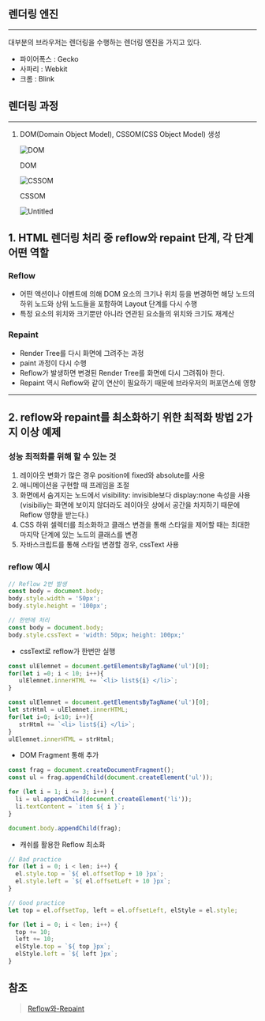 ## 렌더링 엔진

---

대부분의 브라우저는 렌더링을 수행하는 렌더링 엔진을 가지고 있다.

- 파이어폭스 : Gecko
- 사파리 : Webkit
- 크롬 : Blink

## 렌더링 과정

---

1. DOM(Domain Object Model), CSSOM(CSS Object Model) 생성
    
    ![DOM](https://s3-us-west-2.amazonaws.com/secure.notion-static.com/d11b3882-2681-47d3-b491-98784beddfa8/img.png)
    
    DOM
    
    ![CSSOM](https://s3-us-west-2.amazonaws.com/secure.notion-static.com/edb24248-f964-427a-8bb7-d2ea26b0bd99/img.png)
    
    CSSOM
    
    ![Untitled](https://s3-us-west-2.amazonaws.com/secure.notion-static.com/9386634e-5b87-4e30-8598-74d44ee97a2c/Untitled.png)
    

## 1. HTML 렌더링 처리 중 reflow와 repaint 단계, 각 단계 어떤 역할

### Reflow

- 어떤 액션이나 이벤트에 의해 DOM 요소의 크기나 위치 등을 변경하면 해당 노드의 하위 노드와 상위 노드들을 포함하여  Layout 단계를 다시 수행
- 특정 요소의 위치와 크기뿐만 아니라 연관된 요소들의 위치와 크기도 재계산

### Repaint

- Render Tree를 다시 화면에 그려주는 과정
- paint 과정이 다시 수행
- Reflow가 발생하면 변경된 Render Tree를 화면에 다시 그려줘야 한다.
- Repaint  역시 Reflow와 같이 연산이 필요하기 때문에 브라우저의 퍼포먼스에 영향

---

## 2. reflow와 repaint를 최소화하기 위한 최적화 방법 2가지 이상 예제

### 성능 최적화를 위해 할 수 있는 것

1. 레이아웃 변화가 많은 경우 position에 fixed와 absolute를 사용
2. 애니메이션을 구현할 때 프레임을 조절
3. 화면에서 숨겨지는 노드에서 visibility: invisible보다 display:none 속성을 사용 (visibiliy는 화면에 보이지 않더라도 레이아웃 상에서 공간을 차지하기 때문에 Reflow 영향을 받는다.)
4. CSS 하위 셀렉터를 최소화하고 클래스 변경을 통해 스타일을 제어할 때는 최대한 마지막 단계에 있는 노드의 클래스를 변경
5. 자바스크립트를 통해 스타일 변경할 경우, cssText 사용

### reflow 예시

```jsx
// Reflow 2번 발생
const body = document.body;
body.style.width = '50px';
body.style.height = '100px';

// 한번에 처리
const body = document.body;
body.style.cssText = 'width: 50px; height: 100px;'
```

- cssText로 reflow가 한번만 실행

```jsx
const ulElemnet = document.getElementsByTagName('ul')[0];
for(let i =0; i < 10; i++){
   ulElemnet.innerHTML += `<li> list${i} </li>`;
}

const ulElemnet = document.getElementsByTagName('ul')[0];
let strHtml = ulElemnet.innerHTML;
for(let i=0; i<10; i++){
   strHtml += `<li> list${i} </li>`;
}
ulElemnet.innerHTML = strHtml;
```

- DOM Fragment 통해 추가

```jsx
const frag = document.createDocumentFragment();
const ul = frag.appendChild(document.createElement('ul'));

for (let i = 1; i <= 3; i++) {
  li = ul.appendChild(document.createElement('li'));
  li.textContent = `item ${ i }`;
}

document.body.appendChild(frag);
```

- 캐쉬를 활용한 Reflow 최소화

```jsx
// Bad practice
for (let i = 0; i < len; i++) {
  el.style.top = `${ el.offsetTop + 10 }px`;
  el.style.left = `${ el.offsetLeft + 10 }px`;
}

// Good practice
let top = el.offsetTop, left = el.offsetLeft, elStyle = el.style;

for (let i = 0; i < len; i++) {
  top += 10;
  left += 10;
  elStyle.top = `${ top }px`;
  elStyle.left = `${ left }px`;
}
```

## 참조

> [Reflow와-Repaint](https://velog.io/@ggong/Reflow%EC%99%80-Repaint)
>
